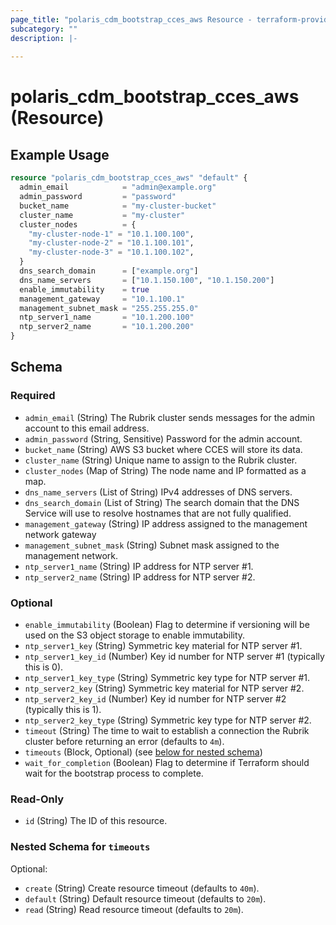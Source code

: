 ```yaml
---
page_title: "polaris_cdm_bootstrap_cces_aws Resource - terraform-provider-polaris"
subcategory: ""
description: |-
  
---
```


# polaris_cdm_bootstrap_cces_aws (Resource)




## Example Usage

```terraform
resource "polaris_cdm_bootstrap_cces_aws" "default" {
  admin_email            = "admin@example.org"
  admin_password         = "password"
  bucket_name            = "my-cluster-bucket"
  cluster_name           = "my-cluster"
  cluster_nodes          = {
    "my-cluster-node-1" = "10.1.100.100",
    "my-cluster-node-2" = "10.1.100.101",
    "my-cluster-node-3" = "10.1.100.102",
  }
  dns_search_domain      = ["example.org"]
  dns_name_servers       = ["10.1.150.100", "10.1.150.200"]
  enable_immutability    = true
  management_gateway     = "10.1.100.1"
  management_subnet_mask = "255.255.255.0"
  ntp_server1_name       = "10.1.200.100"
  ntp_server2_name       = "10.1.200.200"
}
```


## Schema

### Required

- `admin_email` (String) The Rubrik cluster sends messages for the admin account to this email address.
- `admin_password` (String, Sensitive) Password for the admin account.
- `bucket_name` (String) AWS S3 bucket where CCES will store its data.
- `cluster_name` (String) Unique name to assign to the Rubrik cluster.
- `cluster_nodes` (Map of String) The node name and IP formatted as a map.
- `dns_name_servers` (List of String) IPv4 addresses of DNS servers.
- `dns_search_domain` (List of String) The search domain that the DNS Service will use to resolve hostnames that are not fully qualified.
- `management_gateway` (String) IP address assigned to the management network gateway
- `management_subnet_mask` (String) Subnet mask assigned to the management network.
- `ntp_server1_name` (String) IP address for NTP server #1.
- `ntp_server2_name` (String) IP address for NTP server #2.

### Optional

- `enable_immutability` (Boolean) Flag to determine if versioning will be used on the S3 object storage to enable immutability.
- `ntp_server1_key` (String) Symmetric key material for NTP server #1.
- `ntp_server1_key_id` (Number) Key id number for NTP server #1 (typically this is 0).
- `ntp_server1_key_type` (String) Symmetric key type for NTP server #1.
- `ntp_server2_key` (String) Symmetric key material for NTP server #2.
- `ntp_server2_key_id` (Number) Key id number for NTP server #2 (typically this is 1).
- `ntp_server2_key_type` (String) Symmetric key type for NTP server #2.
- `timeout` (String) The time to wait to establish a connection the Rubrik cluster before returning an error (defaults to `4m`).
- `timeouts` (Block, Optional) (see [below for nested schema](#nestedblock--timeouts))
- `wait_for_completion` (Boolean) Flag to determine if Terraform should wait for the bootstrap process to complete.

### Read-Only

- `id` (String) The ID of this resource.

<a id="nestedblock--timeouts"></a>
### Nested Schema for `timeouts`

Optional:

- `create` (String) Create resource timeout (defaults to `40m`).
- `default` (String) Default resource timeout (defaults to `20m`).
- `read` (String) Read resource timeout (defaults to `20m`).
